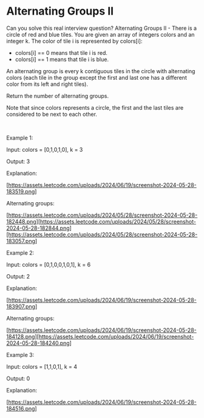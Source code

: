 # Alternating Groups II

Can you solve this real interview question? Alternating Groups II - There is a circle of red and blue tiles. You are given an array of integers colors and an integer k. The color of tile i is represented by colors[i]:

 * colors[i] == 0 means that tile i is red.
 * colors[i] == 1 means that tile i is blue.

An alternating group is every k contiguous tiles in the circle with alternating colors (each tile in the group except the first and last one has a different color from its left and right tiles).

Return the number of alternating groups.

Note that since colors represents a circle, the first and the last tiles are considered to be next to each other.

 

Example 1:

Input: colors = [0,1,0,1,0], k = 3

Output: 3

Explanation:

[https://assets.leetcode.com/uploads/2024/06/19/screenshot-2024-05-28-183519.png]

Alternating groups:

[https://assets.leetcode.com/uploads/2024/05/28/screenshot-2024-05-28-182448.png][https://assets.leetcode.com/uploads/2024/05/28/screenshot-2024-05-28-182844.png][https://assets.leetcode.com/uploads/2024/05/28/screenshot-2024-05-28-183057.png]

Example 2:

Input: colors = [0,1,0,0,1,0,1], k = 6

Output: 2

Explanation:

[https://assets.leetcode.com/uploads/2024/06/19/screenshot-2024-05-28-183907.png]

Alternating groups:

[https://assets.leetcode.com/uploads/2024/06/19/screenshot-2024-05-28-184128.png][https://assets.leetcode.com/uploads/2024/06/19/screenshot-2024-05-28-184240.png]

Example 3:

Input: colors = [1,1,0,1], k = 4

Output: 0

Explanation:

[https://assets.leetcode.com/uploads/2024/06/19/screenshot-2024-05-28-184516.png]